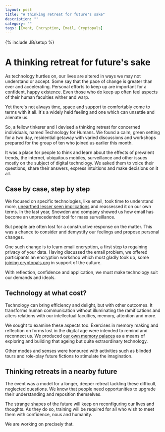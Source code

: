 ```yaml
---
layout: post
title: "A thinking retreat for future's sake"
description: ""
category: ""
tags: [Event, Encryption, Email, Cryptopals]
---
```

{% include JB/setup %}

A thinking retreat for future's sake
====================================

As technology hurtles on, our lives are altered in ways we may not understand or accept. Some say that the pace of change is greater than ever and accelerating. Personal efforts to keep up are important for a confident, happy existence. Even those who do keep up often feel aspects of their human faculties wither and warp.

Yet there's not always time, space and support to comfortably come to terms with it all. It's a widely held feeling and one which can unsettle and alienate us.

So, a fellow tinkerer and I devised a thinking retreat for concerned individuals, named Technology for Humans. We found a calm, green setting for a two day, residential getaway with varied discussions and workshops prepared for the group of ten who joined us earlier this month.

It was a place for people to think and learn about the effects of prevalent trends, the internet, ubiquitous mobiles, surveillance and other issues mostly on the subject of digital technology. We asked them to voice their questions, share their answers, express intuitions and make decisions on it all.


Case by case, step by step
--------------------------

We focused on specific technologies, like email, took time to understand more, [unearthed lesser seen implications](https://immersion.media.mit.edu/viz#) and reassessed it on our own terms. In the last year, Snowden and company showed us how email has become an unprecedented tool for mass surveillance.

But people are often lost for a constructive response on the matter. This was a chance to consider and demystify our feelings and propose personal changes.

One such change is to learn email encryption, a first step to regaining privacy of your data. Having discussed the email problem, we offered participants an encryption workshop which most gladly took up, some [joining cryptopals.org](http://www.cryptopals.org) in support of the culture.

With reflection, confidence and application, we must make technology suit our demands and ideals.


Technology at what cost?
------------------------

Technology can bring efficiency and delight, but with other outcomes. It transforms human communication without illuminating the ramifications and alters relations with our intellectual faculties, memory, attention and more.

We sought to examine these aspects too. Exercises in memory making and reflection on forms lost in the digital age were intended to remind and reconnect us. We produced [our own memory palaces](http://www.wikihow.com/Build-a-Memory-Palace) as a means of exploring and building that ageing but quite extraordinary technology.

Other modes and senses were honoured with activities such as blinded tours and role-play future fictions to stimulate the imagination.


Thinking retreats in a nearby future
------------------------------------

The event was a model for a longer, deeper retreat tackling these difficult, neglected questions. We know that people need opportunities to upgrade their understanding and reposition themselves.

The strange shapes of the future will keep on reconfiguring our lives and thoughts. As they do so, training will be required for all who wish to meet them with confidence, nous and humanity.

We are working on precisely that.













